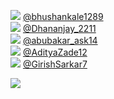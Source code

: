
 ![](http://pbs.twimg.com/profile_images/1590336727323127808/rMIanHoO_normal.jpg) [@bhushankale1289](https://twitter.com/bhushankale1289)<br>![](http://abs.twimg.com/sticky/default_profile_images/default_profile_normal.png) [@Dhananjay_2211](https://twitter.com/Dhananjay_2211)<br>![](http://pbs.twimg.com/profile_images/1589629572986773505/V6brZlSb_normal.jpg) [@abubakar_ask14](https://twitter.com/abubakar_ask14)<br>![](http://abs.twimg.com/sticky/default_profile_images/default_profile_normal.png) [@AdityaZade12](https://twitter.com/AdityaZade12)<br>![](http://pbs.twimg.com/profile_images/1338766980585717760/PCOI1cUU_normal.jpg) [@GirishSarkar7](https://twitter.com/GirishSarkar7)<br> 

![](https://visitor-badge.laobi.icu/badge?page_id=ponder)

